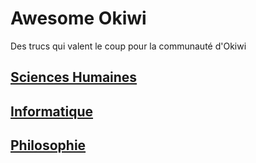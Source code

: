 # Awesome Okiwi
Des trucs qui valent le coup pour la communauté d'Okiwi

## [Sciences Humaines](Humain.md)

## [Informatique](Informatique.md)

## [Philosophie](Philosophie.md)
